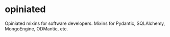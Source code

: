 # opiniated

Opiniated mixins for software developers. Mixins for Pydantic, SQLAlchemy, MongoEngine, ODMantic, etc.
